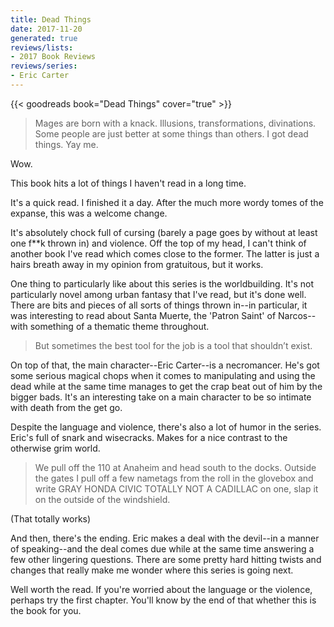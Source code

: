 ```yaml
---
title: Dead Things
date: 2017-11-20
generated: true
reviews/lists:
- 2017 Book Reviews
reviews/series:
- Eric Carter
---
```

{{< goodreads book="Dead Things" cover="true" >}}

> Mages are born with a knack. Illusions, transformations, divinations. Some people are just better at some things than others. I got dead things. Yay me.

Wow.  

<!--more-->

This book hits a lot of things I haven't read in a long time.  

It's a quick read. I finished it a day. After the much more wordy tomes of the expanse, this was a welcome change.  

It's absolutely chock full of cursing (barely a page goes by without at least one f**k thrown in) and violence. Off the top of my head, I can't think of another book I've read which comes close to the former. The latter is just a hairs breath away in my opinion from gratuitous, but it works.  

One thing to particularly like about this series is the worldbuilding. It's not particularly novel among urban fantasy that I've read, but it's done well. There are bits and pieces of all sorts of things thrown in--in particular, it was interesting to read about Santa Muerte, the 'Patron Saint' of Narcos--with something of a thematic theme throughout.  

> But sometimes the best tool for the job is a tool that shouldn’t exist.

On top of that, the main character--Eric Carter--is a necromancer. He's got some serious magical chops when it comes to manipulating and using the dead while at the same time manages to get the crap beat out of him by the bigger bads. It's an interesting take on a main character to be so intimate with death from the get go.  

Despite the language and violence, there's also a lot of humor in the series. Eric's full of snark and wisecracks. Makes for a nice contrast to the otherwise grim world.  

> We pull off the 110 at Anaheim and head south to the docks. Outside the gates I pull off a few nametags from the roll in the glovebox and write GRAY HONDA CIVIC TOTALLY NOT A CADILLAC on one, slap it on the outside of the windshield.

(That totally works)  

And then, there's the ending. Eric makes a deal with the devil--in a manner of speaking--and the deal comes due while at the same time answering a few other lingering questions. There are some pretty hard hitting twists and changes that really make me wonder where this series is going next.  

Well worth the read. If you're worried about the language or the violence, perhaps try the first chapter. You'll know by the end of that whether this is the book for you.


